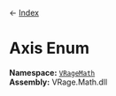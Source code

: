 ← [Index](index)
# Axis Enum
**Namespace:** [`VRageMath`](VRageMath)  
**Assembly:** VRage.Math.dll  
